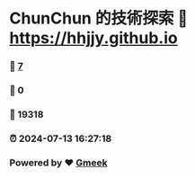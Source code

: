 # ChunChun 的技術探索 :link: https://hhjjy.github.io 
### :page_facing_up: [7](https://hhjjy.github.io/tag.html) 
### :speech_balloon: 0 
### :hibiscus: 19318 
### :alarm_clock: 2024-07-13 16:27:18 
### Powered by :heart: [Gmeek](https://github.com/Meekdai/Gmeek)

